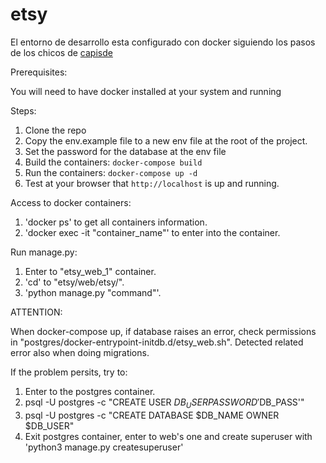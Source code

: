 # etsy

El entorno de desarrollo esta configurado con docker siguiendo los pasos de los chicos de [capisde](https://www.capside.com/labs/deploying-full-django-stack-with-docker-compose/)

Prerequisites:

You will need to have docker installed at your system and running

Steps:

1. Clone the repo
2. Copy the env.example file to a new env file at the root of the project.
3. Set the password for the database at the env file
4. Build the containers: `docker-compose build`
5. Run the containers: `docker-compose up -d`
6. Test at your browser that `http://localhost` is up and running.

Access to docker containers:

1. 'docker ps' to get all containers information.
2. 'docker exec -it "container_name"' to enter into the container.

Run manage.py:

1. Enter to "etsy_web_1" container.
2. 'cd' to "etsy/web/etsy/".
3. 'python manage.py "command"'.

ATTENTION:


When docker-compose up, if database raises an error, check permissions in "postgres/docker-entrypoint-initdb.d/etsy_web.sh". 
Detected related error also when doing migrations. 

If the problem persits, try to:
1. Enter to the postgres container.
2. psql -U postgres -c "CREATE USER $DB_USER PASSWORD '$DB_PASS'"
3. psql -U postgres -c "CREATE DATABASE $DB_NAME OWNER $DB_USER"
4. Exit postgres container, enter to web's one and create superuser with 'python3 manage.py createsuperuser'

